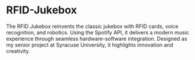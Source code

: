 # RFID-Jukebox
The RFID Jukebox reinvents the classic jukebox with RFID cards, voice recognition, and robotics. Using the Spotify API, it delivers a modern music experience through seamless hardware-software integration. Designed as my senior project at Syracuse University, it highlights innovation and creativity.

